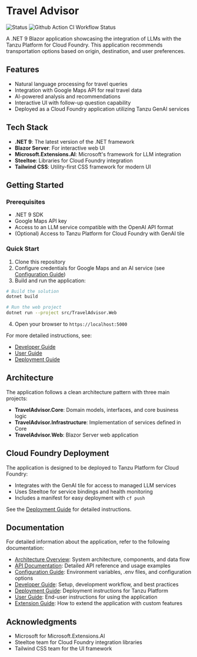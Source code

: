# Travel Advisor

![Status](https://img.shields.io/badge/status-ready-darkgreen) ![Github Action CI Workflow Status](https://github.com/cf-toolsuite/tanzu-genai-showcase/actions/workflows/dotnet-extensions-ai.yml/badge.svg)

A .NET 9 Blazor application showcasing the integration of LLMs with the Tanzu Platform for Cloud Foundry. This application recommends transportation options based on origin, destination, and user preferences.

## Features

- Natural language processing for travel queries
- Integration with Google Maps API for real travel data
- AI-powered analysis and recommendations
- Interactive UI with follow-up question capability
- Deployed as a Cloud Foundry application utilizing Tanzu GenAI services

## Tech Stack

- **.NET 9**: The latest version of the .NET framework
- **Blazor Server**: For interactive web UI
- **Microsoft.Extensions.AI**: Microsoft's framework for LLM integration
- **Steeltoe**: Libraries for Cloud Foundry integration
- **Tailwind CSS**: Utility-first CSS framework for modern UI

## Getting Started

### Prerequisites

- .NET 9 SDK
- Google Maps API key
- Access to an LLM service compatible with the OpenAI API format
- (Optional) Access to Tanzu Platform for Cloud Foundry with GenAI tile

### Quick Start

1. Clone this repository
2. Configure credentials for Google Maps and an AI service (see [Configuration Guide](docs/CONFIGURATION.md))
3. Build and run the application:

```bash
# Build the solution
dotnet build

# Run the web project
dotnet run --project src/TravelAdvisor.Web
```

4. Open your browser to `https://localhost:5000`

For more detailed instructions, see:

- [Developer Guide](docs/DEVELOPER.md)
- [User Guide](docs/USER.md)
- [Deployment Guide](docs/DEPLOYMENT.md)

## Architecture

The application follows a clean architecture pattern with three main projects:

- **TravelAdvisor.Core**: Domain models, interfaces, and core business logic
- **TravelAdvisor.Infrastructure**: Implementation of services defined in Core
- **TravelAdvisor.Web**: Blazor Server web application

## Cloud Foundry Deployment

The application is designed to be deployed to Tanzu Platform for Cloud Foundry:

- Integrates with the GenAI tile for access to managed LLM services
- Uses Steeltoe for service bindings and health monitoring
- Includes a manifest for easy deployment with `cf push`

See the [Deployment Guide](docs/DEPLOYMENT.md) for detailed instructions.

## Documentation

For detailed information about the application, refer to the following documentation:

- [Architecture Overview](docs/ARCHITECTURE.md): System architecture, components, and data flow
- [API Documentation](docs/API.md): Detailed API reference and usage examples
- [Configuration Guide](docs/CONFIGURATION.md): Environment variables, .env files, and configuration options
- [Developer Guide](docs/DEVELOPER.md): Setup, development workflow, and best practices
- [Deployment Guide](docs/DEPLOYMENT.md): Deployment instructions for Tanzu Platform
- [User Guide](docs/USER.md): End-user instructions for using the application
- [Extension Guide](docs/EXTENSION.md): How to extend the application with custom features

## Acknowledgments

- Microsoft for Microsoft.Extensions.AI
- Steeltoe team for Cloud Foundry integration libraries
- Tailwind CSS team for the UI framework
